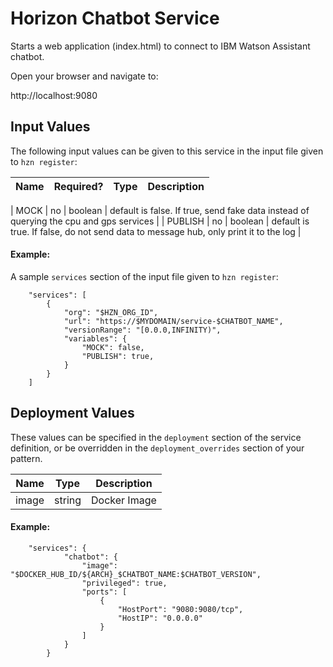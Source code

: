# Horizon Chatbot Service

Starts a web application (index.html) to connect to IBM Watson Assistant chatbot. 

Open your browser and navigate to:

http://localhost:9080

## Input Values

The following input values can be given to this service in the input file given to `hzn register`:


| Name | Required? | Type | Description |
| ---- | --------- | ---- | ---------------- |

| MOCK | no | boolean | default is false. If true, send fake data instead of querying the cpu and gps services |
| PUBLISH | no | boolean | default is true. If false, do not send data to message hub, only print it to the log |



#### Example:
A sample `services` section of the input file given to `hzn register`:
```
    "services": [
        {
            "org": "$HZN_ORG_ID",
            "url": "https://$MYDOMAIN/service-$CHATBOT_NAME",
            "versionRange": "[0.0.0,INFINITY)",
            "variables": {
                "MOCK": false,
                "PUBLISH": true,
            }
        }
    ]
```

## Deployment Values

These values can be specified in the `deployment` section of the service definition, or be overridden in the `deployment_overrides` section of your pattern.


| Name | Type | Description |
| ---- | ---- | ---------------- |
| image | string | Docker Image |


#### Example:
```
    "services": {
            "chatbot": {
                "image": "$DOCKER_HUB_ID/${ARCH}_$CHATBOT_NAME:$CHATBOT_VERSION",
                "privileged": true,
                "ports": [
                    {
                        "HostPort": "9080:9080/tcp",
                        "HostIP": "0.0.0.0"
                    }
                ]
            }
        }
```
